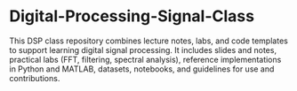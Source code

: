 # Digital-Processing-Signal-Class
This DSP class repository combines lecture notes, labs, and code templates to support learning digital signal processing. It includes slides and notes, practical labs (FFT, filtering, spectral analysis), reference implementations in Python and MATLAB, datasets, notebooks, and guidelines for use and contributions.
